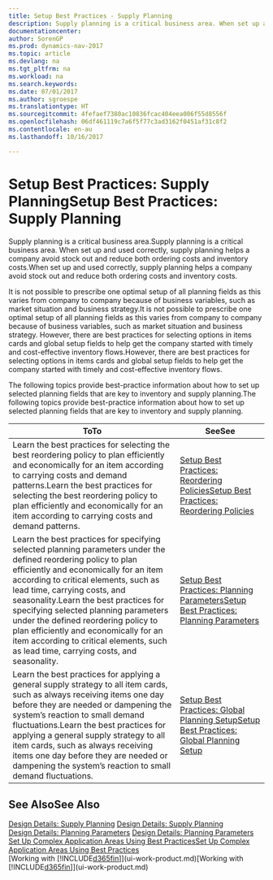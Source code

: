 ```yaml
---
title: Setup Best Practices - Supply Planning
description: Supply planning is a critical business area. When set up and used correctly, supply planning helps a company avoid stock out and reduce both ordering costs and inventory costs.
documentationcenter: 
author: SorenGP
ms.prod: dynamics-nav-2017
ms.topic: article
ms.devlang: na
ms.tgt_pltfrm: na
ms.workload: na
ms.search.keywords: 
ms.date: 07/01/2017
ms.author: sgroespe
ms.translationtype: HT
ms.sourcegitcommit: 4fefaef7380ac10836fcac404eea006f55d8556f
ms.openlocfilehash: 06df461119c7a6f5f77c3ad3162f0451af31c8f2
ms.contentlocale: en-au
ms.lasthandoff: 10/16/2017

---
```

# <a name="setup-best-practices-supply-planning"></a><span data-ttu-id="4a849-104">Setup Best Practices: Supply Planning</span><span class="sxs-lookup"><span data-stu-id="4a849-104">Setup Best Practices: Supply Planning</span></span>
<span data-ttu-id="4a849-105">Supply planning is a critical business area.</span><span class="sxs-lookup"><span data-stu-id="4a849-105">Supply planning is a critical business area.</span></span> <span data-ttu-id="4a849-106">When set up and used correctly, supply planning helps a company avoid stock out and reduce both ordering costs and inventory costs.</span><span class="sxs-lookup"><span data-stu-id="4a849-106">When set up and used correctly, supply planning helps a company avoid stock out and reduce both ordering costs and inventory costs.</span></span>  

 <span data-ttu-id="4a849-107">It is not possible to prescribe one optimal setup of all planning fields as this varies from company to company because of business variables, such as market situation and business strategy.</span><span class="sxs-lookup"><span data-stu-id="4a849-107">It is not possible to prescribe one optimal setup of all planning fields as this varies from company to company because of business variables, such as market situation and business strategy.</span></span> <span data-ttu-id="4a849-108">However, there are best practices for selecting options in items cards and global setup fields to help get the company started with timely and cost-effective inventory flows.</span><span class="sxs-lookup"><span data-stu-id="4a849-108">However, there are best practices for selecting options in items cards and global setup fields to help get the company started with timely and cost-effective inventory flows.</span></span>  

 <span data-ttu-id="4a849-109">The following topics provide best-practice information about how to set up selected planning fields that are key to inventory and supply planning.</span><span class="sxs-lookup"><span data-stu-id="4a849-109">The following topics provide best-practice information about how to set up selected planning fields that are key to inventory and supply planning.</span></span>  

|<span data-ttu-id="4a849-110">**To**</span><span class="sxs-lookup"><span data-stu-id="4a849-110">**To**</span></span>|<span data-ttu-id="4a849-111">**See**</span><span class="sxs-lookup"><span data-stu-id="4a849-111">**See**</span></span>|  
|------------|-------------|  
|<span data-ttu-id="4a849-112">Learn the best practices for selecting the best reordering policy to plan efficiently and economically for an item according to carrying costs and demand patterns.</span><span class="sxs-lookup"><span data-stu-id="4a849-112">Learn the best practices for selecting the best reordering policy to plan efficiently and economically for an item according to carrying costs and demand patterns.</span></span>|[<span data-ttu-id="4a849-113">Setup Best Practices: Reordering Policies</span><span class="sxs-lookup"><span data-stu-id="4a849-113">Setup Best Practices: Reordering Policies</span></span>](setup-best-practices-reordering-policies.md)|  
|<span data-ttu-id="4a849-114">Learn the best practices for specifying selected planning parameters under the defined reordering policy to plan efficiently and economically for an item according to critical elements, such as lead time, carrying costs, and seasonality.</span><span class="sxs-lookup"><span data-stu-id="4a849-114">Learn the best practices for specifying selected planning parameters under the defined reordering policy to plan efficiently and economically for an item according to critical elements, such as lead time, carrying costs, and seasonality.</span></span>|[<span data-ttu-id="4a849-115">Setup Best Practices: Planning Parameters</span><span class="sxs-lookup"><span data-stu-id="4a849-115">Setup Best Practices: Planning Parameters</span></span>](setup-best-practices-planning-parameters.md)|  
|<span data-ttu-id="4a849-116">Learn the best practices for applying a general supply strategy to all item cards, such as always receiving items one day before they are needed or dampening the system’s reaction to small demand fluctuations.</span><span class="sxs-lookup"><span data-stu-id="4a849-116">Learn the best practices for applying a general supply strategy to all item cards, such as always receiving items one day before they are needed or dampening the system’s reaction to small demand fluctuations.</span></span>|[<span data-ttu-id="4a849-117">Setup Best Practices: Global Planning Setup</span><span class="sxs-lookup"><span data-stu-id="4a849-117">Setup Best Practices: Global Planning Setup</span></span>](setup-best-practices-global-planning-setup.md)|  

## <a name="see-also"></a><span data-ttu-id="4a849-118">See Also</span><span class="sxs-lookup"><span data-stu-id="4a849-118">See Also</span></span>  
 <span data-ttu-id="4a849-119">[Design Details: Supply Planning](design-details-supply-planning.md) </span><span class="sxs-lookup"><span data-stu-id="4a849-119">[Design Details: Supply Planning](design-details-supply-planning.md) </span></span>  
 <span data-ttu-id="4a849-120">[Design Details: Planning Parameters](design-details-planning-parameters.md) </span><span class="sxs-lookup"><span data-stu-id="4a849-120">[Design Details: Planning Parameters](design-details-planning-parameters.md) </span></span>  
 [<span data-ttu-id="4a849-121">Set Up Complex Application Areas Using Best Practices</span><span class="sxs-lookup"><span data-stu-id="4a849-121">Set Up Complex Application Areas Using Best Practices</span></span>](set-up-complex-application-areas-using-best-practices.md)  
 <span data-ttu-id="4a849-122">[Working with [!INCLUDE[d365fin](includes/d365fin_md.md)]](ui-work-product.md)</span><span class="sxs-lookup"><span data-stu-id="4a849-122">[Working with [!INCLUDE[d365fin](includes/d365fin_md.md)]](ui-work-product.md)</span></span>

